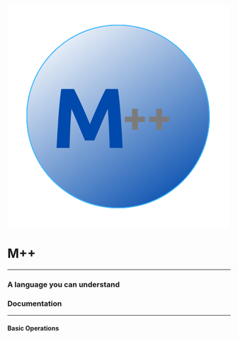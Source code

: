 ![Logo](/img/m%2B%2B.png)
# M++
----------------------
### A language you can understand
### Documentation
---

#### Basic Operations

